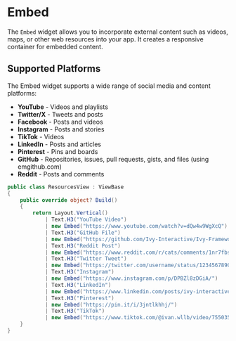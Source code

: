 # Embed

The `Embed` widget allows you to incorporate external content such as videos, maps, or other web resources into your app. It creates a responsive container for embedded content.

## Supported Platforms

The Embed widget supports a wide range of social media and content platforms:

- **YouTube** - Videos and playlists
- **Twitter/X** - Tweets and posts
- **Facebook** - Posts and videos
- **Instagram** - Posts and stories
- **TikTok** - Videos
- **LinkedIn** - Posts and articles
- **Pinterest** - Pins and boards
- **GitHub** - Repositories, issues, pull requests, gists, and files (using emgithub.com)
- **Reddit** - Posts and comments

```csharp demo-tabs 
public class ResourcesView : ViewBase
{
    public override object? Build()
    {
        return Layout.Vertical()
            | Text.H3("YouTube Video")
            | new Embed("https://www.youtube.com/watch?v=dQw4w9WgXcQ")
            | Text.H3("GitHub File")
            | new Embed("https://github.com/Ivy-Interactive/Ivy-Framework")
            | Text.H3("Reddit Post")
            | new Embed("https://www.reddit.com/r/cats/comments/1nr7fbs/show_them/")
            | Text.H3("Twitter Tweet")
            | new Embed("https://twitter.com/username/status/1234567890")
            | Text.H3("Instagram")
            | new Embed("https://www.instagram.com/p/DPBZl8zDGiA/")
            | Text.H3("LinkedIn")
            | new Embed("https://www.linkedin.com/posts/ivy-interactive_ai-dotnet-opensource-activity-7377309652004331520-YjqC?utm_source=share&utm_medium=member_desktop&rcm=ACoAAFd2BW0BpNAXf_IY-1TO5Br9SnDmmmYsuXk")
            | Text.H3("Pinterest")
            | new Embed("https://pin.it/i/3jntlkhhj/")
            | Text.H3("TikTok")
            | new Embed("https://www.tiktok.com/@ivan.wllb/video/7550352363689741590?q=programming&t=1758927009747");
    }
}
```

<WidgetDocs Type="Ivy.Embed" ExtensionTypes="Ivy.EmbedExtensions" SourceUrl="https://github.com/Ivy-Interactive/Ivy-Framework/blob/main/Ivy/Widgets/Primitives/Embed.cs"/>
